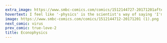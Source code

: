 ```yaml
---
extra_image: https://www.smbc-comics.com/comics/1512144727-20171201after.png
hovertext: I feel like '-physics' is the scientist's way of saying 'I'm not like other girls.'
image: https://www.smbc-comics.com/comics/1512144712-20171201 (1).png
next_comic: virus
prev_comic: true-love-2
title: Econophysics
---
```



